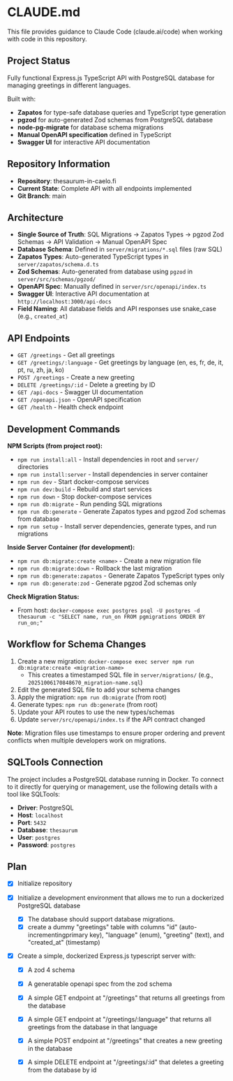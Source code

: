# CLAUDE.md

This file provides guidance to Claude Code (claude.ai/code) when working with code in this repository.

## Project Status

Fully functional Express.js TypeScript API with PostgreSQL database for managing greetings in different languages.

Built with:
- **Zapatos** for type-safe database queries and TypeScript type generation
- **pgzod** for auto-generated Zod schemas from PostgreSQL database
- **node-pg-migrate** for database schema migrations
- **Manual OpenAPI specification** defined in TypeScript
- **Swagger UI** for interactive API documentation

## Repository Information

- **Repository**: thesaurum-in-caelo.fi
- **Current State**: Complete API with all endpoints implemented
- **Git Branch**: main

## Architecture

- **Single Source of Truth**: SQL Migrations → Zapatos Types → pgzod Zod Schemas → API Validation → Manual OpenAPI Spec
- **Database Schema**: Defined in `server/migrations/*.sql` files (raw SQL)
- **Zapatos Types**: Auto-generated TypeScript types in `server/zapatos/schema.d.ts`
- **Zod Schemas**: Auto-generated from database using `pgzod` in `server/src/schemas/pgzod/`
- **OpenAPI Spec**: Manually defined in `server/src/openapi/index.ts`
- **Swagger UI**: Interactive API documentation at `http://localhost:3000/api-docs`
- **Field Naming**: All database fields and API responses use snake_case (e.g., `created_at`)

## API Endpoints

- `GET /greetings` - Get all greetings
- `GET /greetings/:language` - Get greetings by language (en, es, fr, de, it, pt, ru, zh, ja, ko)
- `POST /greetings` - Create a new greeting
- `DELETE /greetings/:id` - Delete a greeting by ID
- `GET /api-docs` - Swagger UI documentation
- `GET /openapi.json` - OpenAPI specification
- `GET /health` - Health check endpoint

## Development Commands

**NPM Scripts (from project root):**
- `npm run install:all` - Install dependencies in root and `server/` directories
- `npm run install:server` - Install dependencies in server container
- `npm run dev` - Start docker-compose services
- `npm run dev:build` - Rebuild and start services
- `npm run down` - Stop docker-compose services
- `npm run db:migrate` - Run pending SQL migrations
- `npm run db:generate` - Generate Zapatos types and pgzod Zod schemas from database
- `npm run setup` - Install server dependencies, generate types, and run migrations

**Inside Server Container (for development):**
- `npm run db:migrate:create <name>` - Create a new migration file
- `npm run db:migrate:down` - Rollback the last migration
- `npm run db:generate:zapatos` - Generate Zapatos TypeScript types only
- `npm run db:generate:zod` - Generate pgzod Zod schemas only

**Check Migration Status:**
- From host: `docker-compose exec postgres psql -U postgres -d thesaurum -c "SELECT name, run_on FROM pgmigrations ORDER BY run_on;"`

## Workflow for Schema Changes

1. Create a new migration: `docker-compose exec server npm run db:migrate:create <migration-name>`
   - This creates a timestamped SQL file in `server/migrations/` (e.g., `20251006170848670_migration-name.sql`)
2. Edit the generated SQL file to add your schema changes
3. Apply the migration: `npm run db:migrate` (from root)
4. Generate types: `npm run db:generate` (from root)
5. Update your API routes to use the new types/schemas
6. Update `server/src/openapi/index.ts` if the API contract changed

**Note**: Migration files use timestamps to ensure proper ordering and prevent conflicts when multiple developers work on migrations.

## SQLTools Connection

The project includes a PostgreSQL database running in Docker. To connect to it directly for querying or management, use the following details with a tool like SQLTools:

- **Driver**: PostgreSQL
- **Host**: `localhost`
- **Port**: `5432`
- **Database**: `thesaurum`
- **User**: `postgres`
- **Password**: `postgres`

## Plan

- [x] Initialize repository

- [x] Initialize a development environment that allows me to run a dockerized PostgreSQL database
  - [x] The database should support database migrations.
  - [x] create a dummy "greetings" table with columns "id" (auto-incrementingprimary key), "language" (enum), "greeting" (text), and "created_at" (timestamp)

- [x] Create a simple, dockerized Express.js typescript server with:
  - [x] A zod 4 schema
  - [x] A generatable openapi spec from the zod schema
  - [x] A simple GET endpoint at "/greetings" that returns all greetings from the database
  - [x] A simple GET endpoint at "/greetings/:language" that returns all greetings from the database in that language
  - [x] A simple POST endpoint at "/greetings" that creates a new greeting in the database
  - [x] A simple DELETE endpoint at "/greetings/:id" that deletes a greeting from the database by id

